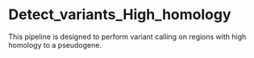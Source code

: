 # Detect_variants_High_homology
This pipeline is designed to perform variant calling on regions with high homology to a pseudogene.
